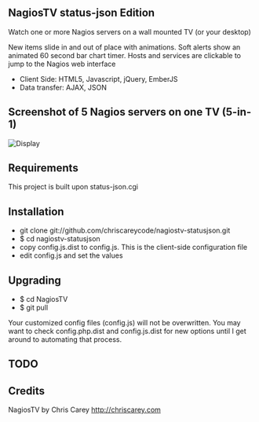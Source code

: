 NagiosTV status-json Edition
------------

Watch one or more Nagios servers on a wall mounted TV (or your desktop)

New items slide in and out of place with animations. Soft alerts show an animated 60 second bar chart timer.
Hosts and services are clickable to jump to the Nagios web interface

- Client Side: HTML5, Javascript, jQuery, EmberJS
- Data transfer: AJAX, JSON

Screenshot of 5 Nagios servers on one TV (5-in-1)
------------

![Display](http://chriscarey.com/projects/ajax-monitor-for-nagios/nagios-5-in-1.png)


Requirements
------------

This project is built upon status-json.cgi

Installation
------------

- git clone git://github.com/chriscareycode/nagiostv-statusjson.git
- $ cd nagiostv-statusjson
- copy config.js.dist to config.js. This is the client-side configuration file
- edit config.js and set the values

Upgrading
------------
- $ cd NagiosTV
- $ git pull

Your customized config files (config.js) will not be overwritten.
  You may want to check config.php.dist and config.js.dist for new options
  until I get around to automating that process.
  
TODO
------------


Credits
------------
NagiosTV by Chris Carey
http://chriscarey.com
